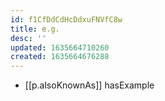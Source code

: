 ```yaml
---
id: f1CfDdCdHcDdxuFNVfC8w
title: e.g.
desc: ''
updated: 1635664710260
created: 1635664676288
---
```



- [[p.alsoKnownAs]] hasExample
